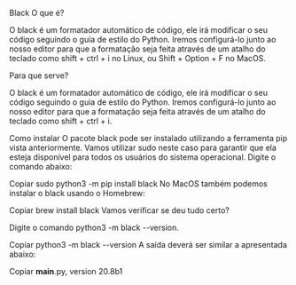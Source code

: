 Black
O que é?

O black é um formatador automático de código, ele irá modificar o seu código seguindo o guia de estilo do Python. Iremos configurá-lo junto ao nosso editor para que a formatação seja feita através de um atalho do teclado como shift + ctrl + i no Linux, ou Shift + Option + F no MacOS.

Para que serve?

O black é um formatador automático de código, ele irá modificar o seu código seguindo o guia de estilo do Python. Iremos configurá-lo junto ao nosso editor para que a formatação seja feita através de um atalho do teclado como shift + ctrl + i.

Como instalar
O pacote black pode ser instalado utilizando a ferramenta pip vista anteriormente. Vamos utilizar sudo neste caso para garantir que ela esteja disponível para todos os usuários do sistema operacional. Digite o comando abaixo:

Copiar
sudo python3 -m pip install black
No MacOS também podemos instalar o black usando o Homebrew:

Copiar
brew install black
Vamos verificar se deu tudo certo?

Digite o comando python3 -m black --version.

Copiar
python3 -m black --version
A saída deverá ser similar a apresentada abaixo:

Copiar
__main__.py, version 20.8b1